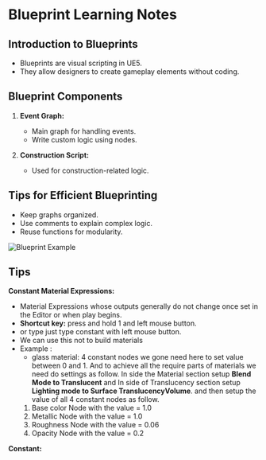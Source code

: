 # Blueprint Learning Notes

## Introduction to Blueprints

- Blueprints are visual scripting in UE5.
- They allow designers to create gameplay elements without coding.

## Blueprint Components

1. **Event Graph:**
   - Main graph for handling events.
   - Write custom logic using nodes.

2. **Construction Script:**
   - Used for construction-related logic.

## Tips for Efficient Blueprinting

- Keep graphs organized.
- Use comments to explain complex logic.
- Reuse functions for modularity.

![Blueprint Example](images/blueprint_example.png)


## Tips

 **Constant Material Expressions:** 
   - Material Expressions whose outputs generally do not change once set in the Editor or when play begins. 
   - **Shortcut key:** press and hold 1 and left mouse button.
   - or type just type constant with left mouse button.
   - We can use this not to build materials 
  - Example : 
    - glass material: 4 constant nodes we gone need here to set value between 0 and 1. And to achieve all the require parts of materials we need do settings as follow. In side the Material section setup **Blend Mode to Translucent** and In side of Translucency section setup **Lighting mode to Surface TranslucencyVolume**. and then setup the value of all 4 constant nodes as follow.
    1. Base color Node with the value = 1.0
    2. Metallic Node with the value = 1.0
    3. Roughness Node with the value = 0.06
    4. Opacity Node with the value = 0.2
 
 **Constant:** 